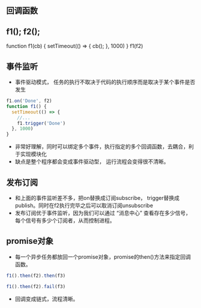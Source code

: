 ## 回调函数
f1(); f2();
---
function f1(cb) {
  setTimeout(() => {
    cb();
    }, 1000)
}
f1(f2)

## 事件监听
- 事件驱动模式， 任务的执行不取决于代码的执行顺序而是取决于某个事件是否发生

```js
f1.on('Done', f2)
function f1() {
  setTimeout(() => {
    //...
    f1.trigger('Done')
  }, 1000)
}
```

- 非常好理解，同时可以绑定多个事件，执行指定的多个回调函数，去耦合，利于实现模块化
- 缺点是整个程序都会变成事件驱动型， 运行流程会变得很不清晰。


## 发布订阅
- 和上面的事件监听差不多，把on替换成订阅subscribe， trigger替换成publish。同时在f2执行完毕之后可以取消订阅unsubscribe
- 发布订阅优于事件监听，因为我们可以通过 “消息中心” 查看存在多少信号，每个信号有多少个订阅者，从而控制进程。

## promise对象
- 每一个异步任务都放回一个promise对象，promise的then()方法来指定回调函数。
```js
f1().then(f2).then(f3)

f1().then(f2).fail(f3)
```

- 回调变成链式，流程清晰。
